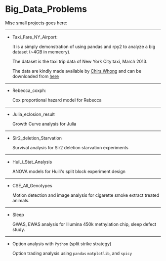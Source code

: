 # Big_Data_Problems

Misc small projects goes here:

---

* Taxi_Fare_NY_Airport:

    It is a simply demonstration of using pandas and rpy2 to analyze a big dataset (~4GB in memeory).
    
    The dataset is the taxi trip data of New York City taxi, March 2013.
    
    The data are kindly made available by [Chirs Whong](http://chriswhong.com/open-data/foil_nyc_taxi/) and can be downloaded from [here](http://www.andresmh.com/nyctaxitrips/)
    
---
    
* Rebecca_coxph:

    Cox proportional hazard model for Rebecca
    
---
    
* Julia_eclosion_result

    Growth Curve analysis for Julia
    
---
   
* Sir2_deletion_Starvation

    Survival analysis for Sir2 deletion starvation experiments
    
---
    
* HuiLi_Stat_Analysis

    ANOVA models for Huili's split block experiment design
---
    
* CSE_All_Genotypes

    Motion detection and image analysis for cigarette smoke extract treated animals.
---
    
* Sleep

    GWAS, EWAS analysis for Illumina 450k methylation chip,  sleep defect study.
---
    
* Option analysis with `Python` (split strike strategy)

    Option trading analysis using `pandas` `matplotlib`, and `spicy`